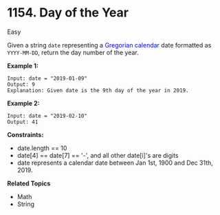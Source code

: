 # 1154. Day of the Year

Easy

Given a string `date` representing a <font color="blue">Gregorian calendar</font> date formatted as `YYYY-MM-DD`, return the day number of the year.

 

**Example 1:**
```
Input: date = "2019-01-09"
Output: 9
Explanation: Given date is the 9th day of the year in 2019.
```
**Example 2:**
```
Input: date = "2019-02-10"
Output: 41
``` 

**Constraints:**

- date.length == 10
- date[4] == date[7] == '-', and all other date[i]'s are digits
- date represents a calendar date between Jan 1st, 1900 and Dec 31th, 2019.

**Related Topics**
- Math
- String